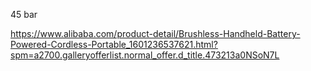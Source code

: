 45 bar

https://www.alibaba.com/product-detail/Brushless-Handheld-Battery-Powered-Cordless-Portable_1601236537621.html?spm=a2700.galleryofferlist.normal_offer.d_title.473213a0NSoN7L